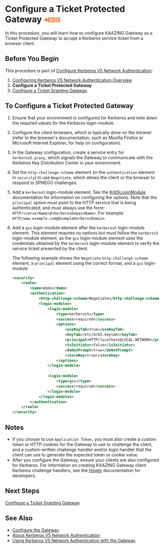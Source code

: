 Configure a Ticket Protected Gateway ![This feature is available in KAAZING Gateway - Enterprise Edition](../images/enterprise-feature.png)
====================================================================================================

In this procedure, you will learn how to configure KAAZING Gateway as a Ticket Protected Gateway to accept a Kerberos service ticket from a browser client.

Before You Begin
----------------

This procedure is part of [Configure Kerberos V5 Network Authentication](o_auth_configure.md):

1.  [Configuring Kerberos V5 Network Authentication Overview](o_kerberos.md)
2.  **Configure a Ticket Protected Gateway**
3.  [Configure a Ticket Granting Gateway](p_kerberos_configure_ticket_granting_gateway.md)

To Configure a Ticket Protected Gateway
---------------------------------------

1.  Ensure that your environment is configured for Kerberos and note down the required values for the Kerberos login-module.
2.  Configure the client browsers, which is typically done on the intranet (refer to the browser's documentation, such as Mozilla Firefox or Microsoft Internet Explorer, for help on configuration).
3.  In the Gateway configuration, create a service entry for `kerberos5.proxy`, which signals the Gateway to communicate with the Kerberos Key Distribution Center in your environment.
4.  Set the `http-challenge-scheme` element (in the `authentication` element in `security`) to use `Negotiate`, which allows the client or the browser to respond to SPNEGO challenges.
5.  Add a `kerberos5` login-module element. See the [Krb5LoginModule](http://docs.oracle.com/javase/7/docs/jre/api/security/jaas/spec/com/sun/security/auth/module/Krb5LoginModule.html "Krb5LoginModule (Java Authentication and Authorization Service )") documentation for information on configuring the options. Note that the `principal` option must point to the HTTP service that is being authenticated, and must always use the form: `HTTP/<serverName>@<kerberosDomainName>`. For example: `HTTP/www.example.com@ExampleKerberosDomain`.
6.  Add a `gss` login-module element after the `kerberos5` login-module element. This element requires no options but must follow the `kerberos5` login-module element, as the `gss` login-module element uses the credentials obtained by the `kerberos5` login-module element to verify the service ticket presented by the client.

    The following example shows the `Negotiate` `http-challenge-scheme` element, a `principal` element using the correct format, and a `gss` login-module:

    ``` xml
    <security>
        <realm>
            <name>demo</demo>
            <authentication>
                <http-challenge-scheme>Negotiate</http-challenge-scheme>
                <login-modules>
                    <login-module>
                        <type>kerberos5</type>
                        <success>required</success>
                        <options>
                            <useKeyTab>true</useKeyTab>
                            <keyTab>/etc/krb5.keytab</keyTab>
                            <principal>HTTP/localhost@LOCAL.NETWORK</principal>
                            <isInitiator>false</isInitiator>
                            <doNotPrompt>true</doNotPrompt>
                            <storeKey>true</storeKey>
                        </options>
                    </login-module>

                    <login-module>
                        <type>gss</type>
                        <success>required</success>
                    </login-module>
                </login-modules>
            </authentication>
        </realm>
    </security>
    ```

Notes
-----

-   If you choose to use `Application Token`, you must also create a custom token or HTTP cookies for the Gateway to use to challenge the client, and a custom-written challenge handler and/or login handler that the client can use to generate the expected token or cookie value.
-   After you configure the Gateway, ensure your clients are also configured for Kerberos. For information on creating KAAZING Gateway client Kerberos challenge handlers, see the [Howto](../index.md) documentation for developers.

Next Steps
----------

[Configure a Ticket Granting Gateway](p_kerberos_configure_ticket_granting_gateway.md)

See Also
------------------------------

-   [Configure the Gateway](../admin-reference/o_configure_gateway_checklist.md)
-   [About Kerberos V5 Network Authentication](c_authentication_kerberos.md)
-   [Using Kerberos V5 Network Authentication with the Gateway](u_kerberos_configure.md)
